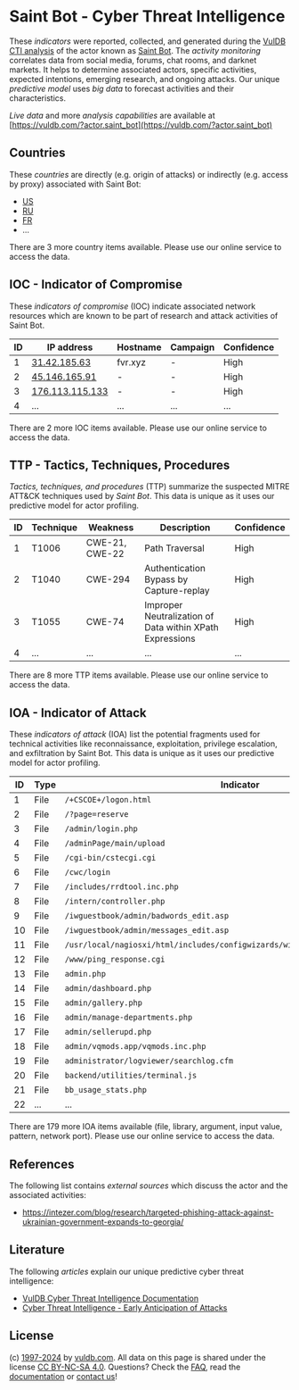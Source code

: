 # Saint Bot - Cyber Threat Intelligence

These _indicators_ were reported, collected, and generated during the [VulDB CTI analysis](https://vuldb.com/?kb.cti) of the actor known as [Saint Bot](https://vuldb.com/?actor.saint_bot). The _activity monitoring_ correlates data from social media, forums, chat rooms, and darknet markets. It helps to determine associated actors, specific activities, expected intentions, emerging research, and ongoing attacks. Our unique _predictive model_ uses _big data_ to forecast activities and their characteristics.

_Live data_ and more _analysis capabilities_ are available at [https://vuldb.com/?actor.saint_bot](https://vuldb.com/?actor.saint_bot)

## Countries

These _countries_ are directly (e.g. origin of attacks) or indirectly (e.g. access by proxy) associated with Saint Bot:

* [US](https://vuldb.com/?country.us)
* [RU](https://vuldb.com/?country.ru)
* [FR](https://vuldb.com/?country.fr)
* ...

There are 3 more country items available. Please use our online service to access the data.

## IOC - Indicator of Compromise

These _indicators of compromise_ (IOC) indicate associated network resources which are known to be part of research and attack activities of Saint Bot.

ID | IP address | Hostname | Campaign | Confidence
-- | ---------- | -------- | -------- | ----------
1 | [31.42.185.63](https://vuldb.com/?ip.31.42.185.63) | fvr.xyz | - | High
2 | [45.146.165.91](https://vuldb.com/?ip.45.146.165.91) | - | - | High
3 | [176.113.115.133](https://vuldb.com/?ip.176.113.115.133) | - | - | High
4 | ... | ... | ... | ...

There are 2 more IOC items available. Please use our online service to access the data.

## TTP - Tactics, Techniques, Procedures

_Tactics, techniques, and procedures_ (TTP) summarize the suspected MITRE ATT&CK techniques used by _Saint Bot_. This data is unique as it uses our predictive model for actor profiling.

ID | Technique | Weakness | Description | Confidence
-- | --------- | -------- | ----------- | ----------
1 | T1006 | CWE-21, CWE-22 | Path Traversal | High
2 | T1040 | CWE-294 | Authentication Bypass by Capture-replay | High
3 | T1055 | CWE-74 | Improper Neutralization of Data within XPath Expressions | High
4 | ... | ... | ... | ...

There are 8 more TTP items available. Please use our online service to access the data.

## IOA - Indicator of Attack

These _indicators of attack_ (IOA) list the potential fragments used for technical activities like reconnaissance, exploitation, privilege escalation, and exfiltration by Saint Bot. This data is unique as it uses our predictive model for actor profiling.

ID | Type | Indicator | Confidence
-- | ---- | --------- | ----------
1 | File | `/+CSCOE+/logon.html` | High
2 | File | `/?page=reserve` | High
3 | File | `/admin/login.php` | High
4 | File | `/adminPage/main/upload` | High
5 | File | `/cgi-bin/cstecgi.cgi` | High
6 | File | `/cwc/login` | Medium
7 | File | `/includes/rrdtool.inc.php` | High
8 | File | `/intern/controller.php` | High
9 | File | `/iwguestbook/admin/badwords_edit.asp` | High
10 | File | `/iwguestbook/admin/messages_edit.asp` | High
11 | File | `/usr/local/nagiosxi/html/includes/configwizards/windowswmi/windowswmi.inc.php` | High
12 | File | `/www/ping_response.cgi` | High
13 | File | `admin.php` | Medium
14 | File | `admin/dashboard.php` | High
15 | File | `admin/gallery.php` | High
16 | File | `admin/manage-departments.php` | High
17 | File | `admin/sellerupd.php` | High
18 | File | `admin/vqmods.app/vqmods.inc.php` | High
19 | File | `administrator/logviewer/searchlog.cfm` | High
20 | File | `backend/utilities/terminal.js` | High
21 | File | `bb_usage_stats.php` | High
22 | ... | ... | ...

There are 179 more IOA items available (file, library, argument, input value, pattern, network port). Please use our online service to access the data.

## References

The following list contains _external sources_ which discuss the actor and the associated activities:

* https://intezer.com/blog/research/targeted-phishing-attack-against-ukrainian-government-expands-to-georgia/

## Literature

The following _articles_ explain our unique predictive cyber threat intelligence:

* [VulDB Cyber Threat Intelligence Documentation](https://vuldb.com/?kb.cti)
* [Cyber Threat Intelligence - Early Anticipation of Attacks](https://www.scip.ch/en/?labs.20201022)

## License

(c) [1997-2024](https://vuldb.com/?kb.changelog) by [vuldb.com](https://vuldb.com/?kb.about). All data on this page is shared under the license [CC BY-NC-SA 4.0](https://creativecommons.org/licenses/by-nc-sa/4.0/). Questions? Check the [FAQ](https://vuldb.com/?kb.faq), read the [documentation](https://vuldb.com/?kb) or [contact us](https://vuldb.com/?contact)!
